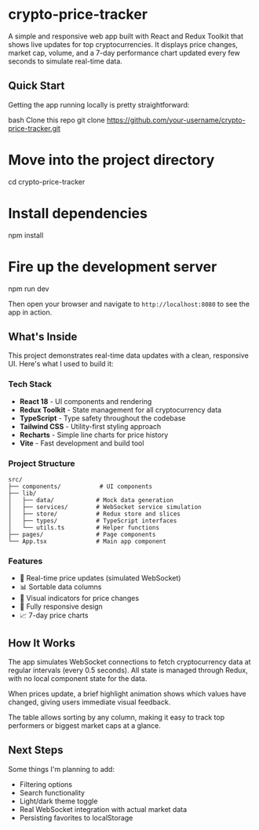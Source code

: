 # crypto-price-tracker
A simple and responsive web app built with React and Redux Toolkit that shows live updates for top cryptocurrencies. It displays price changes, market cap, volume, and a 7-day performance chart updated every few seconds to simulate real-time data.


## Quick Start

Getting the app running locally is pretty straightforward:

bash
 Clone this repo
git clone https://github.com/your-username/crypto-price-tracker.git

# Move into the project directory
cd crypto-price-tracker

# Install dependencies
npm install

# Fire up the development server
npm run dev


Then open your browser and navigate to `http://localhost:8080` to see the app in action.

## What's Inside

This project demonstrates real-time data updates with a clean, responsive UI. Here's what I used to build it:

### Tech Stack

- **React 18** - UI components and rendering
- **Redux Toolkit** - State management for all cryptocurrency data
- **TypeScript** - Type safety throughout the codebase
- **Tailwind CSS** - Utility-first styling approach
- **Recharts** - Simple line charts for price history
- **Vite** - Fast development and build tool

### Project Structure

```
src/
├── components/           # UI components
├── lib/
│   ├── data/            # Mock data generation
│   ├── services/        # WebSocket service simulation
│   ├── store/           # Redux store and slices
│   ├── types/           # TypeScript interfaces
│   └── utils.ts         # Helper functions
├── pages/               # Page components
└── App.tsx              # Main app component

```
### Features

- 🔄 Real-time price updates (simulated WebSocket)
- 📊 Sortable data columns
- 🎨 Visual indicators for price changes
- 📱 Fully responsive design
- 📈 7-day price charts

## How It Works

The app simulates WebSocket connections to fetch cryptocurrency data at regular intervals (every 0.5 seconds). All state is managed through Redux, with no local component state for the data.

When prices update, a brief highlight animation shows which values have changed, giving users immediate visual feedback.

The table allows sorting by any column, making it easy to track top performers or biggest market caps at a glance.

## Next Steps

Some things I'm planning to add:

- Filtering options
- Search functionality
- Light/dark theme toggle
- Real WebSocket integration with actual market data
- Persisting favorites to localStorage

